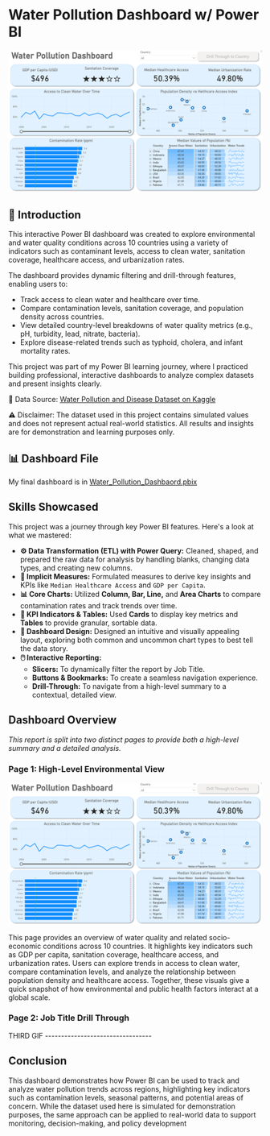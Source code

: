 # Water Pollution Dashboard w/ Power BI

![Dashboard](images/1_Dashboard.gif)

## 🌊 Introduction

This interactive Power BI dashboard was created to explore environmental and water quality conditions across 10 countries using a variety of indicators such as contaminant levels, access to clean water, sanitation coverage, healthcare access, and urbanization rates.

The dashboard provides dynamic filtering and drill-through features, enabling users to:

-   Track access to clean water and healthcare over time.
-   Compare contamination levels, sanitation coverage, and population density across countries.
-   View detailed country-level breakdowns of water quality metrics (e.g., pH, turbidity, lead, nitrate, bacteria).
-   Explore disease-related trends such as typhoid, cholera, and infant mortality rates.

This project was part of my Power BI learning journey, where I practiced building professional, interactive dashboards to analyze complex datasets and present insights clearly.

🔗 Data Source: [Water Pollution and Disease Dataset on Kaggle](https://www.kaggle.com/datasets/khushikyad001/water-pollution-and-disease/data)

⚠️ Disclaimer: The dataset used in this project contains simulated values and does not represent actual real-world statistics. All results and insights are for demonstration and learning purposes only.

## 📊 Dashboard File
My final dashboard is in [Water_Pollution_Dashbaord.pbix](Water_Pollution_Dashbaord.pbix)



## Skills Showcased

This project was a journey through key Power BI features. Here's a look at what we mastered:

-   **⚙️ Data Transformation (ETL) with Power Query:** Cleaned, shaped, and prepared the raw data for analysis by handling blanks, changing data types, and creating new columns.
-   **🧮 Implicit Measures:** Formulated measures to derive key insights and KPIs like `Median Healthcare Access` and `GDP per Capita`.
-   **📊 Core Charts:** Utilized **Column, Bar, Line,** and **Area Charts** to compare contamination rates and track trends over time.
-   **🔢 KPI Indicators & Tables:** Used **Cards** to display key metrics and **Tables** to provide granular, sortable data.
-   **🎨 Dashboard Design:** Designed an intuitive and visually appealing layout, exploring both common and uncommon chart types to best tell the data story.
-   **🖱️ Interactive Reporting:**
    -   **Slicers:** To dynamically filter the report by Job Title.
    -   **Buttons & Bookmarks:** To create a seamless navigation experience.
    -   **Drill-Through:** To navigate from a high-level summary to a contextual, detailed view.

## Dashboard Overview

*This report is split into two distinct pages to provide both a high-level summary and a detailed analysis.*

### Page 1: High-Level Environmental View

![Page 1](images/2_1_Page_1.gif)

This page provides an overview of water quality and related socio-economic conditions across 10 countries. It highlights key indicators such as GDP per capita, sanitation coverage, healthcare access, and urbanization rates. Users can explore trends in access to clean water, compare contamination levels, and analyze the relationship between population density and healthcare access. Together, these visuals give a quick snapshot of how environmental and public health factors interact at a global scale.

### Page 2: Job Title Drill Through

THIRD GIF ---------------------------------


## Conclusion

This dashboard demonstrates how Power BI can be used to track and analyze water pollution trends across regions, highlighting key indicators such as contamination levels, seasonal patterns, and potential areas of concern. While the dataset used here is simulated for demonstration purposes, the same approach can be applied to real-world data to support monitoring, decision-making, and policy development